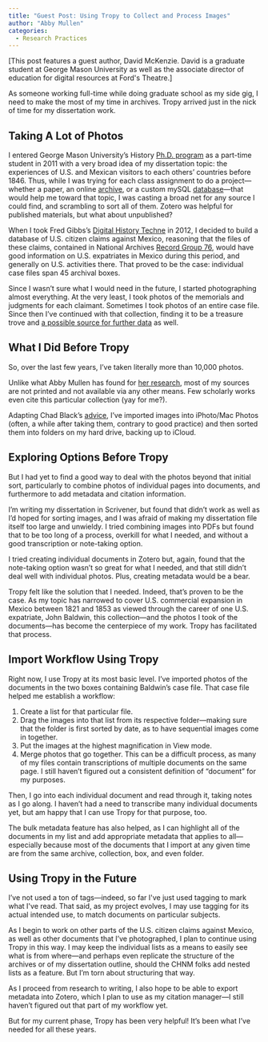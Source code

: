 ```yaml
---
title: "Guest Post: Using Tropy to Collect and Process Images"
author: "Abby Mullen"
categories:
  - Research Practices
---
```


[This post features a guest author, David McKenzie. David is a graduate student at George Mason University as well as the associate director of education for digital resources at Ford's Theatre.]

As someone working full-time while doing graduate school as my side gig, I need to make the most of my time in archives. Tropy arrived just in the nick of time for my dissertation work.

## Taking A Lot of Photos
I entered George Mason University’s History [Ph.D. program]( https://historyarthistory.gmu.edu/programs/la-phd-hist) as a part-time student in 2011 with a very broad idea of my dissertation topic: the experiences of U.S. and Mexican visitors to each others’ countries before 1846. Thus, while I was trying for each class assignment to do a project—whether a paper, an online [archive]( http://davidmckenzie.info/projects/), or a custom mySQL [database](http://davidmckenzie.info/claims/)—that would help me toward that topic, I was casting a broad net for any source I could find, and scrambling to sort all of them. Zotero was helpful for published materials, but what about unpublished?

When I took Fred Gibbs’s [Digital History Techne]( https://web.archive.org/web/20130114191451/http://fredgibbs.net/courses/digital-history-techne/) in 2012, I decided to build a database of U.S. citizen claims against Mexico, reasoning that the files of these claims, contained in National Archives [Record Group 76](https://www.archives.gov/research/guide-fed-records/groups/076.html#76.7), would have good information on U.S. expatriates in Mexico during this period, and generally on U.S. activities there. That proved to be the case: individual case files span 45 archival boxes.

Since I wasn’t sure what I would need in the future, I started photographing almost everything. At the very least, I took photos of the memorials and judgments for each claimant. Sometimes I took photos of an entire case file. Since then I’ve continued with that collection, finding it to be a treasure trove and [a possible source for further data](http://www.davidmckenzie.info/musings/2018/02/11/building-two-databases-for-my-dissertation/) as well.

## What I Did Before Tropy
So, over the last few years, I’ve taken literally more than 10,000 photos.

Unlike what Abby Mullen has found for [her research](https://tropy.org/blog/track-duplicates/), most of my sources are not printed and not available via any other means. Few scholarly works even cite this particular collection (yay for me?).

Adapting Chad Black’s [advice](https://parezcoydigo.wordpress.com/2009/06/13/a-short-week-in-the-archive/), I’ve imported images into iPhoto/Mac Photos (often, a while after taking them, contrary to good practice) and then sorted them into folders on my hard drive, backing up to iCloud.

## Exploring Options Before Tropy
But I had yet to find a good way to deal with the photos beyond that initial sort, particularly to combine photos of individual pages into documents, and furthermore to add metadata and citation information.

I’m writing my dissertation in Scrivener, but found that didn’t work as well as I’d hoped for sorting images, and I was afraid of making my dissertation file itself too large and unwieldy. I tried combining images into PDFs but found that to be too long of a process, overkill for what I needed, and without a good transcription or note-taking option.

I tried creating individual documents in Zotero but, again, found that the note-taking option wasn’t so great for what I needed, and that still didn’t deal well with individual photos. Plus, creating metadata would be a bear.

Tropy felt like the solution that I needed. Indeed, that’s proven to be the case. As my topic has narrowed to cover U.S. commercial expansion in Mexico between 1821 and 1853 as viewed through the career of one U.S. expatriate, John Baldwin, this collection—and the photos I took of the documents—has become the centerpiece of my work. Tropy has facilitated that process.

## Import Workflow Using Tropy
Right now, I use Tropy at its most basic level. I’ve imported photos of the documents in the two boxes containing Baldwin’s case file. That case file helped me establish a workflow:
1.	Create a list for that particular file.
2.	Drag the images into that list from its respective folder—making sure that the folder is first sorted by date, as to have sequential images come in together.
3.	Put the images at the highest magnification in View mode.
4.	Merge photos that go together. This can be a difficult process, as many of my files contain transcriptions of multiple documents on the same page. I still haven’t figured out a consistent definition of “document” for my purposes.

Then, I go into each individual document and read through it, taking notes as I go along. I haven’t had a need to transcribe many individual documents yet, but am happy that I can use Tropy for that purpose, too.

The bulk metadata feature has also helped, as I can highlight all of the documents in my list and add appropriate metadata that applies to all—especially because most of the documents that I import at any given time are from the same archive, collection, box, and even folder.

## Using Tropy in the Future
I’ve not used a ton of tags—indeed, so far I've just used tagging to mark what I've read. That said, as my project evolves, I may use tagging for its actual intended use, to match documents on particular subjects.

As I begin to work on other parts of the U.S. citizen claims against Mexico, as well as other documents that I’ve photographed, I plan to continue using Tropy in this way. I may keep the individual lists as a means to easily see what is from where—and perhaps even replicate the structure of the archives or of my dissertation outline, should the CHNM folks add nested lists as a feature. But I’m torn about structuring that way.

As I proceed from research to writing, I also hope to be able to export metadata into Zotero, which I plan to use as my citation manager—I still haven’t figured out that part of my workflow yet.

But for my current phase, Tropy has been very helpful! It’s been what I’ve needed for all these years.
